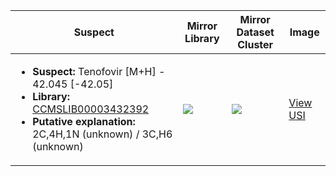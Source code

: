 | Suspect | Mirror Library | Mirror Dataset Cluster | Image |
| --- | --- | --- | --- |
| <ul><li><b>Suspect:</b> Tenofovir [M+H] -  42.045 [-42.05]</li><li><b>Library:</b> [CCMSLIB00003432392](https://gnps.ucsd.edu/ProteoSAFe/gnpslibraryspectrum.jsp?SpectrumID=CCMSLIB00003432392)</li><li><b>Putative explanation:</b> 2C,4H,1N (unknown) / 3C,H6 (unknown)</li></ul> | ![](https://metabolomics-usi.ucsd.edu/svg/mirror?usi1=mzspec:MSV000083664:S97_RA10_01_42152.mzML:scan:164&usi2=mzspec:GNPSLIBRARY:CCMSLIB00003432392&mz_min=50&mz_max=500) | ![](https://metabolomics-usi.ucsd.edu/svg/mirror?usi1=mzspec:MSV000083664:S97_RA10_01_42152.mzML:scan:164&usi2=mzspec:MSV000084314:MSV000083664.mgf:scan:2497&mz_min=50&mz_max=500) | [View USI](https://metabolomics-usi.ucsd.edu/svg/?usi=mzspec:MSV000083664:S97_RA10_01_42152.mzML:scan:164&mz_min=50&mz_max=500)| 